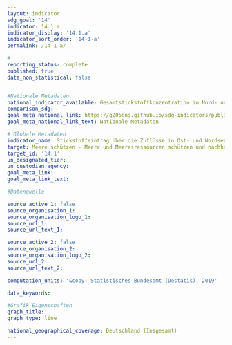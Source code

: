 ```yaml
---
layout: indicator                       
sdg_goal: '14'                       
indicator: 14.1.a                       
indicator_display: '14.1.a'                       
indicator_sort_order: '14-1-a'                       
permalink: /14-1-a/                       

#                       
reporting_status: complete                       
published: true                       
data_non_statistical: false                       


#Nationale Metadaten                       
national_indicator_available: Gesamtstickstoffkonzentration in Nord- und Ostsee                       
comparison_sdg:                       
goal_meta_national_link: https://g205dns.github.io/sdg-indicators/public/MetaDe/14.1.a.pdf
goal_meta_national_link_text: Nationale Metadaten                       

# Globale Metadaten                       
indicator_name: Stickstoffeintrag über die Zuflüsse in Ost- und Nordsee                       
target: Meere schützen - Meere und Meeresressourcen schützen und nachhaltig nutzen                       
target_id: '14.1'                       
un_designated_tier:                        
un_custodian_agency:                        
goal_meta_link:                        
goal_meta_link_text:                        

#Datenquelle                       

source_active_1: false                       
source_organisation_1:                        
source_organisation_logo_1:                        
source_url_1:                        
source_url_text_1:                        

source_active_2: false                       
source_organisation_2:                        
source_organisation_logo_2:                        
source_url_2:                        
source_url_text_2:                        

computation_units: '&copy; Statistisches Bundesamt (Destatis), 2019'                       

data_keywords:                        

#Grafik Eigenschaften                       
graph_title:                        
graph_type: line                       

national_geographical_coverage: Deutschland (Insgesamt)
---
```

